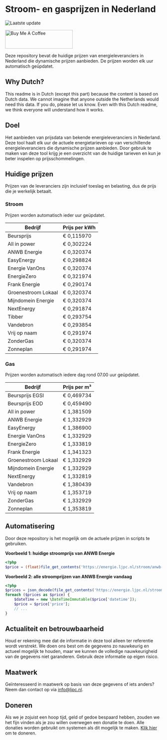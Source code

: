 # Stroom- en gasprijzen in Nederland

![Laatste update](https://img.shields.io/badge/laatste%20update-2024--12--02%2011%3A00%20CET-brightgreen)

<a href="https://www.buymeacoffee.com/Lars-" target="_blank"><img src="https://cdn.buymeacoffee.com/buttons/v2/default-orange.png" alt="Buy Me A Coffee" height="60" style="height: 60px !important;width: 217px !important;" ></a>

Deze repository bevat de huidige prijzen van energieleveranciers in Nederland die dynamische prijzen aanbieden. De prijzen worden elk uur automatisch geüpdatet.

## Why Dutch?

This readme is in Dutch (except this part) because the content is based on Dutch data. We cannot imagine that anyone outside the Netherlands would need this data. If you do, please let us know. Even with this Dutch readme, we think
everyone will understand how it works.

## Doel

Het aanbieden van prijsdata van bekende energieleveranciers in Nederland. Deze tool haalt elk uur de actuele energietarieven op van verschillende energieleveranciers die dynamische prijzen aanbieden. Door gebruik te maken van deze tool
krijg je een overzicht van de huidige tarieven en kun je beter inspelen op prijsschommelingen.

## Huidige prijzen

Prijzen van de leveranciers zijn inclusief toeslag en belasting, dus de prijs die je werkelijk betaalt.

### Stroom

Prijzen worden automatisch ieder uur geüpdatet.

 Bedrijf | Prijs per kWh 
---------|---------------
Beursprijs | € 0,115970
All in power | € 0,302224
ANWB Energie | € 0,320374
EasyEnergy | € 0,298824
Energie VanOns | € 0,320374
EnergieZero | € 0,321974
Frank Energie | € 0,290174
Groenestroom Lokaal | € 0,320374
Mijndomein Energie | € 0,320374
NextEnergy | € 0,291874
Tibber | € 0,293754
Vandebron | € 0,293854
Vrij op naam | € 0,291974
ZonderGas | € 0,320374
Zonneplan | € 0,291974


### Gas

Prijzen worden automatisch iedere dag rond 07.00 uur geüpdatet.

 Bedrijf | Prijs per m³ 
---------|--------------
Beursprijs EGSI | € 0,469734
Beursprijs EOD | € 0,459490
All in power | € 1,381509
ANWB Energie | € 1,332929
EasyEnergy | € 1,386900
Energie VanOns | € 1,332929
EnergieZero | € 1,333819
Frank Energie | € 1,341323
Groenestroom Lokaal | € 1,332929
Mijndomein Energie | € 1,332929
NextEnergy | € 1,332819
Vandebron | € 1,380439
Vrij op naam | € 1,353719
ZonderGas | € 1,332929
Zonneplan | € 1,353819


## Automatisering

Door deze repository is het mogelijk om de actuele prijzen in scripts te gebruiken.

**Voorbeeld 1: huidige stroomprijs van ANWB Energie**

```php
<?php
$price = (float)file_get_contents('https://energie.ljpc.nl/stroom/anwb-energie-nu.txt');

```

**Voorbeeld 2: alle stroomprijzen van ANWB Energie vandaag**

```php
<?php
$prices = json_decode(file_get_contents('https://energie.ljpc.nl/stroom/all-in-power-vandaag.json'),true);
foreach ($prices as $price) {
    $dateTime = new \DateTimeImmutable($price['datetime']);
    $price = $price['price'];
    // ...
}
```

## Actualiteit en betrouwbaarheid

Houd er rekening mee dat de informatie in deze tool alleen ter referentie wordt verstrekt. We doen ons best om de gegevens zo nauwkeurig en actueel mogelijk te houden, maar we kunnen de volledige nauwkeurigheid van de gegevens niet
garanderen. Gebruik deze informatie op eigen risico.

## Maatwerk

Geïnteresseerd in maatwerk op basis van deze gegevens of iets anders? Neem dan contact op
via [info@ljpc.nl](mailto:info@ljpc.nl?subject=Energie%20prijzen).

## Doneren

Als we je zojuist een hoop tijd, geld of gedoe bespaard hebben, zouden we het fijn vinden als je zou willen overwegen een
donatie te doen. Alle donaties worden gebruikt om systemen als dit mogelijk te
maken. [Klik hier](https://www.buymeacoffee.com/Lars-) om te doneren.
